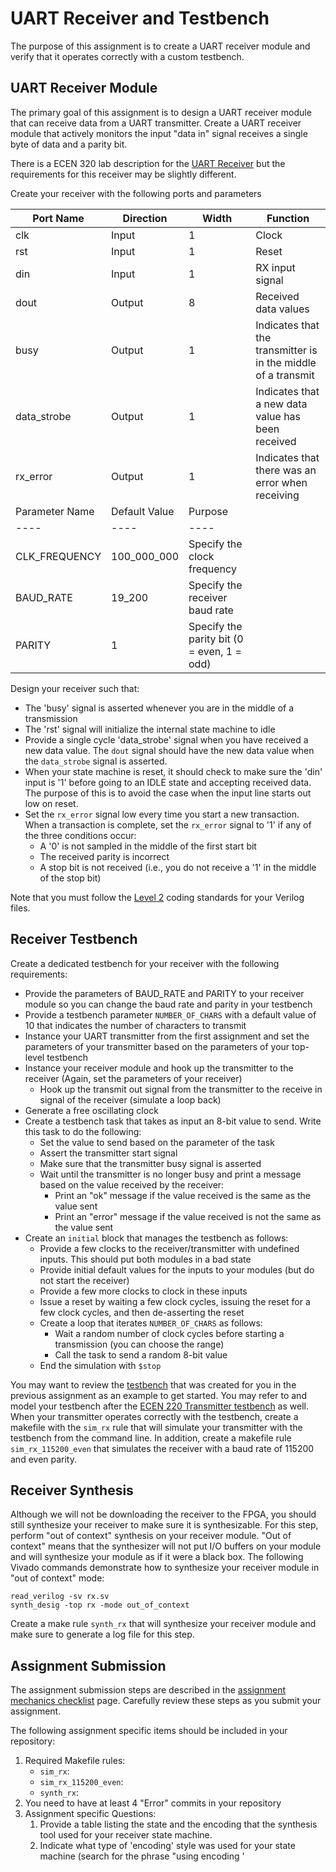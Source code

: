 <!--
Notes:
-- Any _new_ coding standards to add? It would be nice to add something for this assignment


-->

# UART Receiver and Testbench

The purpose of this assignment is to create a UART receiver module and verify that it operates correctly with a custom testbench.
<!--
You will also be creating a UART transmitter simulation model as part of the assignment verification.
-->


<!--
## Assignment Instructions

Create a new directory in your repository as described above and put all the files for this assignment within this directory.

### Create a UART transmitter simulation model

Create a Verilog simulation model that simulates the operation of a transmitter.
Your transmitter should be parameterizable in terms of baud rate, parity, and clock frequency.
You should design your transmitter model such that: 
  * Print a message when starting a transmission (and indicate the value sent and parity mode)
  * Print a message when you are done with a transmission

| Parameter Name | Default Value | Purpose |
| ---- | ---- | ---- |
| CLK_FREQUECY | 100_000_000 | Specify the clock frequency |
| BAUD_RATE  | 19_200 | Specify the transmit baud rate |
| PARITY | 1 | Specify the parity bit (0 = even, 1 = odd) |

Design your transmitter model as a simple, non-synthesizable model using the testbench principles discussed in class (you may want to refer to the [rx_model.sv](../uart_transmitter/rx_model.sv) used in the previous assignment).

**TODO**: Add a reset?
-->

## UART Receiver Module

The primary goal of this assignment is to design a UART receiver module that can receive data from a UART transmitter.
Create a UART receiver module that actively monitors the input "data in" signal receives a single byte of data and a parity bit.
<!-- 
Note that all other modules or test-benches you create for this assignment can use any Verilog or SystemVerilog constructs.
The intent of this requirement is to give you practice using old style `reg` and `wire` data types.
-->
There is a ECEN 320 lab description for the [UART Receiver](https://byu-cpe.github.io/ecen320/labs/lab-11/) but the requirements for this receiver may be slightly different.

Create your receiver with the following ports and parameters

| Port Name      | Direction     | Width                                      | Function                                                      |
|----------------|---------------|--------------------------------------------|---------------------------------------------------------------|
| clk            | Input         | 1                                          | Clock                                                         |
| rst            | Input         | 1                                          | Reset                                                         |
| din            | Input         | 1                                          | RX input signal                                               |
| dout           | Output        | 8                                          | Received data values                                          |
| busy           | Output        | 1                                          | Indicates that the transmitter is in the middle of a transmit |
| data_strobe    | Output        | 1                                          | Indicates that a new data value has been received             |
| rx_error       | Output        | 1                                          | Indicates that there was an error when receiving              |
| Parameter Name | Default Value | Purpose                                    |
| ----           | ----          | ----                                       |
| CLK_FREQUENCY  | 100_000_000   | Specify the clock frequency                |
| BAUD_RATE      | 19_200        | Specify the receiver baud rate             |
| PARITY         | 1             | Specify the parity bit (0 = even, 1 = odd) |

Design your receiver such that:

* The 'busy' signal is asserted whenever you are in the middle of a transmission
* The 'rst' signal will initialize the internal state machine to idle
* Provide a single cycle 'data_strobe' signal when you have received a new data value. The `dout` signal should have the new data value when the `data_strobe` signal is asserted.
* When your state machine is reset, it should check to make sure the 'din' input is '1' before going to an IDLE state and accepting received data. The purpose of this is to avoid the case when the input line starts out low on reset.
* Set the `rx_error` signal low every time you start a new transaction. When a transaction is complete, set the `rx_error` signal to '1' if any of the three conditions occur:
    * A '0' is not sampled in the middle of the first start bit
    * The received parity is incorrect
    * A stop bit is not received (i.e., you do not receive a '1' in the middle of the stop bit)

<!--
    If you get a reset and the input din is a '0' then you should go to some sort of "Startup" type state that just sits there and waits until din goes high. Once din goes high you can go into an idle state to wait for din to go to 0 again. The reason for this is that you do not want to just immediately start receiving a character upon reset. You want to start up in a known state.
-->

Note that you must follow the [Level 2](../resources/coding_standard#level-2) coding standards for your Verilog files.

## Receiver Testbench

Create a dedicated testbench for your receiver with the following requirements:

* Provide the parameters of BAUD_RATE and PARITY to your receiver module so you can change the baud rate and parity in your testbench
* Provide a testbench parameter `NUMBER_OF_CHARS` with a default value of 10 that indicates the number of characters to transmit
* Instance your UART transmitter from the first assignment and set the parameters of your transmitter based on the parameters of your top-level testbench
* Instance your receiver module and hook up the transmitter to the receiver (Again, set the parameters of your receiver)
    * Hook up the transmit out signal from the transmitter to the receive in signal of the receiver (simulate a loop back)
* Generate a free oscillating clock
* Create a testbench task that takes as input an 8-bit value to send. Write this task to do the following:
    * Set the value to send based on the parameter of the task
    * Assert the transmitter start signal
    * Make sure that the transmitter busy signal is asserted
    * Wait until the transmitter is no longer busy and print a message based on the value received by the receiver:
        * Print an "ok" message if the value received is the same as the value sent
        * Print an "error" message if the value received is not the same as the value sent
* Create an `initial` block that manages the testbench as follows:
    * Provide a few clocks to the receiver/transmitter with undefined inputs. This should put both modules in a bad state
    * Provide initial default values for the inputs to your modules (but do not start the receiver)
    * Provide a few more clocks to clock in these inputs
    * Issue a reset by waiting a few clock cycles, issuing the reset for a few clock cycles, and then de-asserting the reset
    * Create a loop that iterates `NUMBER_OF_CHARS` as follows:
        * Wait a random number of clock cycles before starting a transmission (you can choose the range)
        * Call the task to send a random 8-bit value
    * End the simulation with `$stop`

You may want to review the [testbench](../tx_sim/tx_tb.sv) that was created for you in the previous assignment as an example to get started.
You may refer to and model your testbench after the [ECEN 220 Transmitter testbench](http://ecen220wiki.groups.et.byu.net/resources/testbenches/tb_tx.sv) as well.
When your transmitter operates correctly with the testbench, create a makefile with the `sim_rx` rule that will simulate your transmitter with the testbench from the command line.
In addition, create a makefile rule `sim_rx_115200_even` that simulates the receiver with a baud rate of 115200 and even parity.

## Receiver Synthesis

Although we will not be downloading the receiver to the FPGA, you should still synthesize your receiver to make sure it is synthesizable.
For this step, perform "out of context" synthesis on your receiver module.
"Out of context" means that the synthesizer will not put I/O buffers on your module and will synthesize your module as if it were a black box.
The following Vivado commands demonstrate how to synthesize your receiver module in "out of context" mode:

```
read_verilog -sv rx.sv
synth_desig -top rx -mode out_of_context
```

Create a make rule `synth_rx` that will synthesize your receiver module and make sure to generate a log file for this step.

## Assignment Submission

The assignment submission steps are described in the [assignment mechanics checklist](../resources/assignment_mechanics.md#assignment-submission-checklist) page.
Carefully review these steps as you submit your assignment.

The following assignment specific items should be included in your repository:

1. Required Makefile rules:
    * `sim_rx`:
    * `sim_rx_115200_even`:
    * `synth_rx`:
2. You need to have at least 4 "Error" commits in your repository
3. Assignment specific Questions:
    1. Provide a table listing the state and the encoding that the synthesis tool used for your receiver state machine.
    2. Indicate what type of 'encoding' style was used for your state machine (search for the phrase "using encoding '<style>' in module '<module>'" in the synthesis log file)
    3. Indicate the total number of "cells" generated by the synthesis tool

## Submission and Grading

The following assignment specific items should be included in your repository:

1. Required Makefile rules:
    * `sim_rx`:
    * `sim_rx_115200_even`:
    * `synth_rx`:
2. Assignment specific Questions:
    1. Provide a table listing the state and the encoding that the synthesis tool used for your receiver state machine.
    2. Provide a table summarizing of the "estimated" resources your design will use. This will show up in the synthesis log file. This will include cells such as CARRY4, LUT1, LUT2, LUT3, LUT4, LUT5, LUT6, FDRE, etc.

